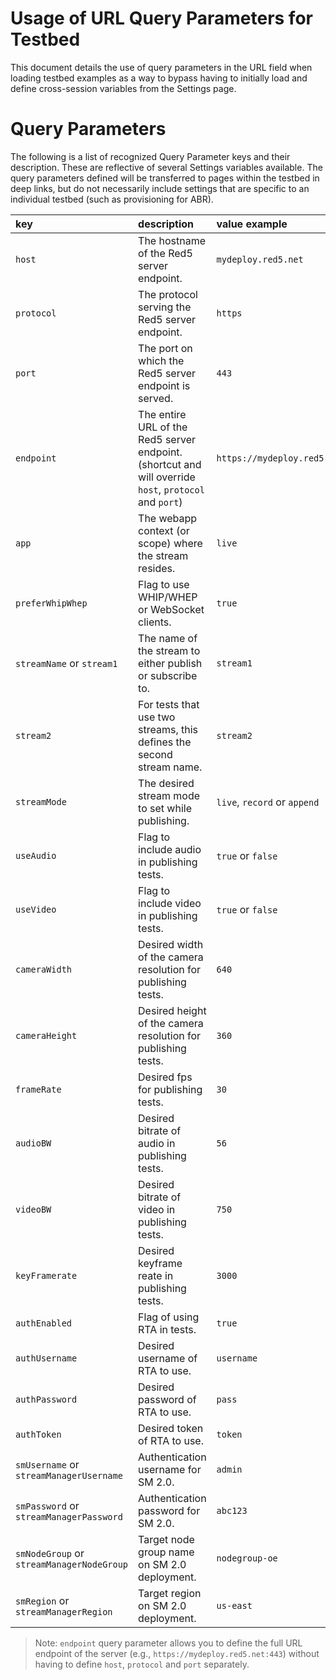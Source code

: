 # Usage of URL Query Parameters for Testbed

This document details the use of query parameters in the URL field when loading testbed examples as a way to bypass having to initially load and define cross-session variables from the Settings page.

# Query Parameters

The following is a list of recognized Query Parameter keys and their description. These are reflective of several Settings variables available. The query parameters defined will be transferred to pages within the testbed in deep links, but do not necessarily include settings that are specific to an individual testbed (such as provisioning for ABR).

| key | description | value example |
| :--- | :--- | :--- |
| `host` | The hostname of the Red5 server endpoint. | `mydeploy.red5.net` |
| `protocol` | The protocol serving the Red5 server endpoint. | `https` |
| `port` | The port on which the Red5 server endpoint is served. | `443` |
| `endpoint` | The entire URL of the Red5 server endpoint. (shortcut and will override `host`, `protocol` and `port`) | `https://mydeploy.red5.net:443` |
| `app` | The webapp context (or scope) where the stream resides. | `live` |
| `preferWhipWhep` | Flag to use WHIP/WHEP or WebSocket clients. | `true` |
| `streamName` or `stream1` | The name of the stream to either publish or subscribe to. | `stream1` |
| `stream2` | For tests that use two streams, this defines the second stream name. | `stream2` |
| `streamMode` | The desired stream mode to set while publishing. | `live`, `record` or `append` |
| `useAudio` | Flag to include audio in publishing tests. | `true` or `false` |
| `useVideo` | Flag to include video in publishing tests. | `true` or `false` |
| `cameraWidth` | Desired width of the camera resolution for publishing tests. | `640` |
| `cameraHeight` | Desired height of the camera resolution for publishing tests. | `360` |
| `frameRate` | Desired fps for publishing tests. | `30` |
| `audioBW` | Desired bitrate of audio in publishing tests. | `56` |
| `videoBW` | Desired bitrate of video in publishing tests. | `750` |
| `keyFramerate` | Desired keyframe reate in publishing tests. | `3000` |
| `authEnabled` | Flag of using RTA in tests. | `true` |
| `authUsername` | Desired username of RTA to use. | `username` |
| `authPassword` | Desired password of RTA to use. | `pass` |
| `authToken` | Desired token of RTA to use. | `token` |
| `smUsername` or `streamManagerUsername` | Authentication username for SM 2.0. | `admin` |
| `smPassword` or `streamManagerPassword` | Authentication password for SM 2.0. | `abc123` |
| `smNodeGroup` or `streamManagerNodeGroup` | Target node group name on SM 2.0 deployment. | `nodegroup-oe` |
| `smRegion` or `streamManagerRegion` | Target region on SM 2.0 deployment. | `us-east` |

> Note: `endpoint` query parameter allows you to define the full URL endpoint of the server (e.g., `https://mydeploy.red5.net:443`) without having to define `host`, `protocol` and `port` separately.

